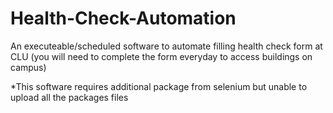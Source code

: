 # Health-Check-Automation

An executeable/scheduled software to automate filling health check form at CLU (you will need to complete the form everyday to access buildings on campus)

*This software requires additional package from selenium but unable to upload all the packages files
